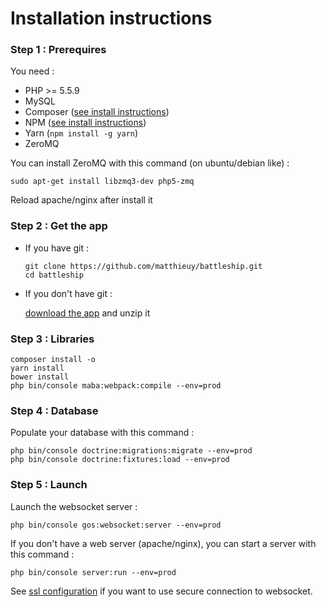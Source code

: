 Installation instructions
=========================

### Step 1 : Prerequires

You need :

- PHP >= 5.5.9
- MySQL
- Composer ([see install instructions](https://getcomposer.org/download/))
- NPM ([see install instructions](https://nodejs.org/en/download/package-manager/))
- Yarn (`npm install -g yarn`)
- ZeroMQ

You can install ZeroMQ with this command (on ubuntu/debian like) :

```
sudo apt-get install libzmq3-dev php5-zmq
```

Reload apache/nginx after install it


### Step 2 : Get the app

-  If you have git :

    ```
    git clone https://github.com/matthieuy/battleship.git
    cd battleship
    ```
- If you don't have git :
 
    [download the app](https://github.com/matthieuy/battleship/releases) and unzip it 


### Step 3 : Libraries

```
composer install -o
yarn install
bower install
php bin/console maba:webpack:compile --env=prod
```

### Step 4 : Database

Populate your database with this command :

```
php bin/console doctrine:migrations:migrate --env=prod
php bin/console doctrine:fixtures:load --env=prod
```

### Step 5 : Launch

Launch the websocket server :
```
php bin/console gos:websocket:server --env=prod
```

If you don't have a web server (apache/nginx), you can start a server with this command :

```
php bin/console server:run --env=prod
```

See [ssl configuration](ssl.md) if you want to use secure connection to websocket.
